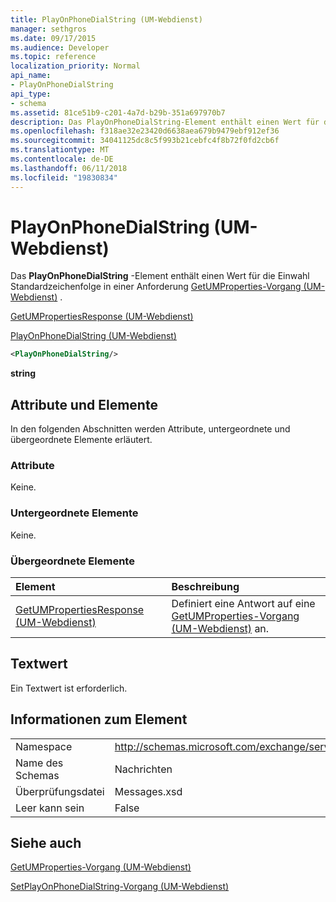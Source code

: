 ```yaml
---
title: PlayOnPhoneDialString (UM-Webdienst)
manager: sethgros
ms.date: 09/17/2015
ms.audience: Developer
ms.topic: reference
localization_priority: Normal
api_name:
- PlayOnPhoneDialString
api_type:
- schema
ms.assetid: 81ce51b9-c201-4a7d-b29b-351a697970b7
description: Das PlayOnPhoneDialString-Element enthält einen Wert für die Einwahl Standardzeichenfolge in die Anforderung einer GetUMProperties-Operation (UM-Webdienst).
ms.openlocfilehash: f318ae32e23420d6638aea679b9479ebf912ef36
ms.sourcegitcommit: 34041125dc8c5f993b21cebfc4f8b72f0fd2cb6f
ms.translationtype: MT
ms.contentlocale: de-DE
ms.lasthandoff: 06/11/2018
ms.locfileid: "19830834"
---
```

# <a name="playonphonedialstring-um-web-service"></a>PlayOnPhoneDialString (UM-Webdienst)

Das **PlayOnPhoneDialString** -Element enthält einen Wert für die Einwahl Standardzeichenfolge in einer Anforderung [GetUMProperties-Vorgang (UM-Webdienst)](getumproperties-operation-um-web-service.md) . 
  
[GetUMPropertiesResponse (UM-Webdienst)](getumpropertiesresponse-um-web-service.md)
  
[PlayOnPhoneDialString (UM-Webdienst)](playonphonedialstring-um-web-service.md)
  
```xml
<PlayOnPhoneDialString/>
```

 **string**
## <a name="attributes-and-elements"></a>Attribute und Elemente

In den folgenden Abschnitten werden Attribute, untergeordnete und übergeordnete Elemente erläutert.
  
### <a name="attributes"></a>Attribute

Keine.
  
### <a name="child-elements"></a>Untergeordnete Elemente

Keine.
  
### <a name="parent-elements"></a>Übergeordnete Elemente

|**Element**|**Beschreibung**|
|:-----|:-----|
|[GetUMPropertiesResponse (UM-Webdienst)](getumpropertiesresponse-um-web-service.md) <br/> |Definiert eine Antwort auf eine [GetUMProperties-Vorgang (UM-Webdienst)](getumproperties-operation-um-web-service.md) an.  <br/> |
   
## <a name="text-value"></a>Textwert

Ein Textwert ist erforderlich.
  
## <a name="element-information"></a>Informationen zum Element

|||
|:-----|:-----|
|Namespace  <br/> |http://schemas.microsoft.com/exchange/services/2006/messages  <br/> |
|Name des Schemas  <br/> |Nachrichten  <br/> |
|Überprüfungsdatei  <br/> |Messages.xsd  <br/> |
|Leer kann sein  <br/> |False  <br/> |
   
## <a name="see-also"></a>Siehe auch



[GetUMProperties-Vorgang (UM-Webdienst)](getumproperties-operation-um-web-service.md)
  
[SetPlayOnPhoneDialString-Vorgang (UM-Webdienst)](setplayonphonedialstring-operation-um-web-service.md)


